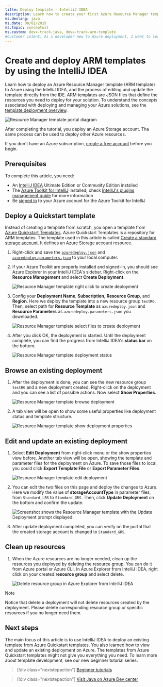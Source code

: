 ```yaml
---
title: Deploy template - IntelliJ IDEA
description: Learn how to create your first Azure Resource Manager template (ARM template) using the IntelliJ IDEA, and how to deploy it.
ms.devlang: java
ms.date: 08/01/2019
ms.topic: conceptual
ms.custom: devx-track-java, devx-track-arm-template
#Customer intent: As a developer new to Azure deployment, I want to learn how to use the IntelliJ IDEA to create and edit Resource Manager templates, so I can use the templates to deploy Azure resources.
---
```


# Create and deploy ARM templates by using the IntelliJ IDEA

Learn how to deploy an Azure Resource Manager template (ARM template) to Azure using the IntelliJ IDEA, and the process of editing and update the template directly from the IDE. ARM templates are JSON files that define the resources you need to deploy for your solution. To understand the concepts associated with deploying and managing your Azure solutions, see the [template deployment overview](overview.md).

![Resource Manager template portal diagram](./media/quickstart-create-templates-use-the-portal/azure-resource-manager-export-deploy-template-portal.png)

After completing the tutorial, you deploy an Azure Storage account. The same process can be used to deploy other Azure resources.

If you don't have an Azure subscription, [create a free account](https://azure.microsoft.com/free/) before you begin.

## Prerequisites

To complete this article, you need:

* An [IntelliJ IDEA](https://www.jetbrains.com/idea/download/) Ultimate Edition or Community Edition installed
* The [Azure Toolkit for IntelliJ](https://plugins.jetbrains.com/plugin/8053) installed, check [IntelliJ's plugins management guide](https://www.jetbrains.com/help/idea/managing-plugins.html) for more information
* Be [signed in](/azure/developer/java/toolkit-for-intellij/sign-in-instructions) to your Azure account for the Azure Toolkit for IntelliJ

## Deploy a Quickstart template

Instead of creating a template from scratch, you open a template from [Azure Quickstart Templates](https://azure.microsoft.com/resources/templates/). Azure Quickstart Templates is a repository for ARM templates. The template used in this article is called [Create a standard storage account](https://github.com/Azure/azure-quickstart-templates/tree/master/quickstarts/microsoft.storage/storage-account-create/). It defines an Azure Storage account resource.

1. Right-click and save the [`azuredeploy.json`](https://raw.githubusercontent.com/Azure/azure-quickstart-templates/master/quickstarts/microsoft.storage/storage-account-create/azuredeploy.json) and [`azuredeploy.parameters.json`](https://raw.githubusercontent.com/Azure/azure-quickstart-templates/master/quickstarts/microsoft.storage/storage-account-create/azuredeploy.parameters.json) to your local computer.

1. If your Azure Toolkit are properly installed and signed-in, you should see Azure Explorer in your IntelliJ IDEA's sidebar. Right-click on the **Resource Management** and select **Create Deployment**.

    ![Resource Manager template right click to create deployment](./media/create-templates-use-intellij/resource-manager-create-deployment-right-click.png)

1. Config your **Deployment Name**, **Subscription**, **Resource Group**, and **Region**. Here we deploy the template into a new resource group `testRG`. Then, select path for **Resource Template** as `azuredeploy.json` and **Resource Parameters** as `azuredeploy.parameters.json` you downloaded.

    ![Resource Manager template select files to create deployment](./media/create-templates-use-intellij/resource-manager-create-deployment-select-files.png)

1. After you click OK, the deployment is started. Until the deployment complete, you can find the progress from IntelliJ IDEA's **status bar** on the bottom.

    ![Resource Manager template deployment status](./media/create-templates-use-intellij/resource-manager-create-deployment-status.png)

## Browse an existing deployment

1. After the deployment is done, you can see the new resource group `testRG` and a new deployment created. Right-click on the deployment and you can see a list of possible actions. Now select **Show Properties**.

    ![Resource Manager template browse deployment](./media/create-templates-use-intellij/resource-manager-deployment-browse.png)

1. A tab view will be open to show some useful properties like deployment status and template structure.

    ![Resource Manager template show deployment properties](./media/create-templates-use-intellij/resource-manager-deployment-show-properties.png)

## Edit and update an existing deployment

1. Select **Edit Deployment** from right-click menu or the show properties view before. Another tab view will be open, showing the template and parameter files for the deployment on Azure. To save those files to local, you could click **Export Template File**  or **Export Parameter Files**.

    ![Resource Manager template edit deployment](./media/create-templates-use-intellij/resource-manager-edit-deployment.png)

1. You can edit the two files on this page and deploy the changes to Azure. Here we modify the value of **storageAccountType** in parameter files, from `Standard_LRS` to `Standard_GRS`. Then, click **Update Deployment** on the bottom and confirm the update.

    ![Screenshot shows the Resource Manager template with the Update Deployment prompt displayed.](./media/create-templates-use-intellij/resource-manager-edit-deployment-update.png)

1. After update deployment completed, you can verify on the portal that the created storage account is changed to `Standard_GRS`.

## Clean up resources

1. When the Azure resources are no longer needed, clean up the resources you deployed by deleting the resource group. You can do it from Azure portal or Azure CLI. In Azure Explorer from IntelliJ IDEA, right click on your created **resource group** and select delete.

    ![Delete resource group in Azure Explorer from IntelliJ IDEA](./media/create-templates-use-intellij/delete-resource-group.png)

> [!NOTE]
> Notice that delete a deployment will not delete resources created by the deployment. Please delete corresponding resource group or specific resources if you no longer need them.

## Next steps

The main focus of this article is to use IntelliJ IDEA to deploy an existing template from Azure Quickstart templates. You also learned how to view and update an existing deployment on Azure. The templates from Azure Quickstart templates might not give you everything you need. To learn more about template development, see our new beginner tutorial series:

> [!div class="nextstepaction"]
> [Beginner tutorials](./template-tutorial-create-first-template.md)

> [!div class="nextstepaction"]
> [Visit Java on Azure Dev center](/azure/java)
